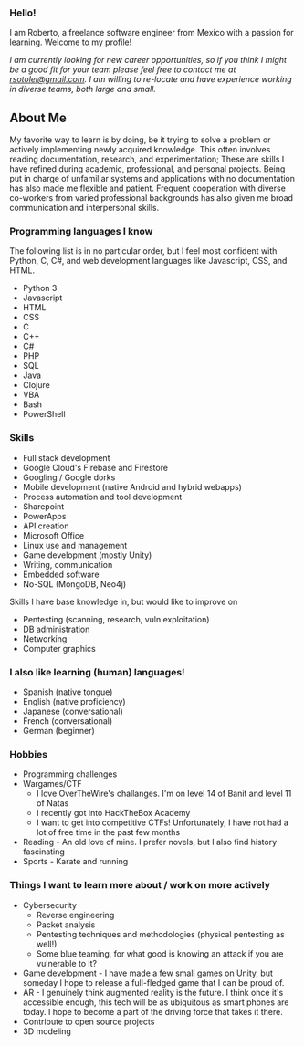 ### Hello!

I am Roberto, a freelance software engineer from Mexico with a passion for learning. Welcome to my profile!

*I am currently looking for new career opportunities, so if you think I might be a good fit for your team please feel free to contact me at [rsotolei@gmail.com](mailto:rsotolei@gmail.com). I am willing to re-locate and have experience working in diverse teams, both large and small.*

<!--
You may also find my CV in [English]() and [Spanish]().
-->

## About Me

My favorite way to learn is by doing, be it trying to solve a problem or actively implementing newly acquired knowledge. This often involves reading documentation, research, and experimentation; These are skills I have refined during academic, professional, and personal projects. Being put in charge of unfamiliar systems and applications with no documentation has also made me flexible and patient. Frequent cooperation with diverse co-workers from varied professional backgrounds has also given me broad communication and interpersonal skills.

### Programming languages I know

The following list is in no particular order, but I feel most confident with Python, C, C#, and web development languages like Javascript, CSS, and HTML.

* Python 3
* Javascript
* HTML
* CSS
* C
* C++
* C#
* PHP
* SQL
* Java
* Clojure
* VBA
* Bash
* PowerShell

### Skills

* Full stack development
* Google Cloud's Firebase and Firestore
* Googling / Google dorks
* Mobile development (native Android and hybrid webapps)
* Process automation and tool development
* Sharepoint
* PowerApps
* API creation
* Microsoft Office
* Linux use and management
* Game development (mostly Unity)
* Writing, communication
* Embedded software
* No-SQL (MongoDB, Neo4j)

Skills I have base knowledge in, but would like to improve on

* Pentesting (scanning, research, vuln exploitation)
* DB administration
* Networking
* Computer graphics

<!--
### Projects / repos
* [Primeheim](https://primeheim.ch) - I built this site in ReactJS based on a design provided by a client and implemented everything from the front and back end. This site is in active development.
* ChopWare (now with secrets!)
* 

If you find a repo of mine that is not listed here, it is probably just not a completed project or not something I am proud of
-->

### I also like learning (human) languages!
* Spanish (native tongue)
* English (native proficiency)
* Japanese (conversational)
* French (conversational)
* German (beginner)


### Hobbies

* Programming challenges <!-- (here is my (Hackerrank profile)[]!) -->
* Wargames/CTF
  * I love OverTheWire's challanges. I'm on level 14 of Banit and level 11 of Natas
  * I recently got into HackTheBox Academy
  * I want to get into competitive CTFs! Unfortunately, I have not had a lot of free time in the past few months
* Reading - An old love of mine. I prefer novels, but I also find history fascinating
* Sports - Karate and running

### Things I want to learn more about / work on more actively

* Cybersecurity
  * Reverse engineering
  * Packet analysis
  * Pentesting techniques and methodologies (physical pentesting as well!)
  * Some blue teaming, for what good is knowing an attack if you are vulnerable to it?
* Game development - I have made a few small games on Unity, but someday I hope to release a full-fledged game that I can be proud of.
* AR - I genuinely think augmented reality is the future. I think once it's accessible enough, this tech will be as ubiquitous as smart phones are today. I hope to become a part of the driving force that takes it there.
* Contribute to open source projects
* 3D modeling

<!--
- 🔭 I’m currently working on ...
- 🌱 I’m currently learning ...
- 👯 I’m looking to collaborate on ...
- 🤔 I’m looking for help with ...
- 💬 Ask me about ...
- 📫 How to reach me: ...
- 😄 Pronouns: ...
- ⚡ Fun fact: ...
-->
